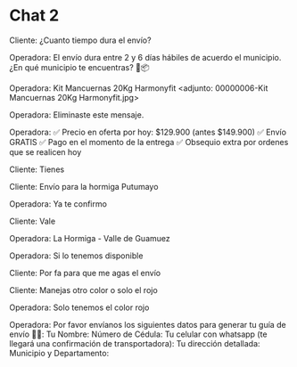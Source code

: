 # Chat 2

Cliente: ¿Cuanto tiempo dura el envío?

Operadora: El envío dura entre 2 y 6 días hábiles de acuerdo el municipio. ¿En qué municipio te
encuentras? 🚙📦

Operadora: Kit Mancuernas 20Kg Harmonyfit ‎<adjunto: 00000006-Kit Mancuernas 20Kg Harmonyfit.jpg>

Operadora: ‎Eliminaste este mensaje.

Operadora: ✅ Precio en oferta por hoy: $129.900 (antes $149.900) ✅ Envío GRATIS ✅ Pago en el
momento de la entrega ✅ Obsequio extra por ordenes que se realicen hoy

Cliente: Tienes

Cliente: Envío para la hormiga Putumayo

Operadora: Ya te confirmo

Cliente: Vale

Operadora: La Hormiga - Valle de Guamuez

Operadora: Si lo tenemos disponible

Cliente: Por fa para que me agas el envío

Cliente: Manejas otro color o solo el rojo

Operadora: Solo tenemos el color rojo

Operadora: Por favor envíanos los siguientes datos para generar tu guía de envío 🚛🥳: Tu Nombre:
Número de Cédula: Tu celular con whatsapp (te llegará una confirmación de transportadora): Tu
dirección detallada: Municipio y Departamento:
